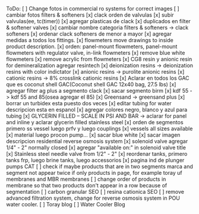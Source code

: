 ToDo:
[ ] Change fotos in commercial ro systems for correct images
[ ] cambiar fotos filters & softeners
[x] clack orden de valvulas
[x] subir valvulas(ee, tc(timer))
[x] agregar plasticas de clack
[x] duplicados en filter & softener valves
[x] cambiar nombre categoria filters & softeners -> clack softeners
[x] ordenar clack softeners de menor a mayor
[x] agregar medidas a todos los fittings.
[x] flowmeters move drawings to inside product description.
[x] orden: panel-mount flowmeters, panel-mount flowmeters with regulator valve, in-link flowmeters
[x] remove blue white flowmeters 
[x] remove acrylic from flowmeters
[x] CG8 resin y anionic resin for demineralization agregar resintech
[x] deionization resins -> deionization resins with color indictator
[x] anionic resins -> purolite anionic resins
[x] cationic resins -> 8% crosslink cationic resins
[x] Aclarar en todos los GAC que es coconut shell GAC(Coconut shell GAC 12x40 bag, 27.5 lbs)
[x] agregar filter ag plus a segmento clack
[x] sacar segmento birm
[x] kdf 55 -> kdf 55 and 85(osea agregar el 85)
[x] Greensand -> greensand plus
[x] borrar un turbidex esta puesto dos veces
[x] editar tubing for water descripcion esta en espanol
[x] agregar colores negro, blanco y azul para tubing
[x] GLYCERIN FILLED – SCALE IN PSI AND BAR -> aclarar for panel and inline y aclarar glycerin filled stainless steel
[x] orden de segmentos primero ss vessel luego prfv y luego couplings
[x] vessels all sizes available
[x] material luego procon pump...
[x] sacar blue white
[x] sacar imagen descripcion residential reverse osmosis system
[x] solenoid valve agregar 1/4" - 2" normally closed
[x] agregar "available on:" in solenoid valve title
[x] Stainless steel needle valve from 1/2" - 2" 
[x] reordenar tanks, primero tanks frp, luego brine tanks, luego accessorios
[x] pagina ind de plunger pumps CAT
[ ] check if maybe products that are in two segments marca and segment not appear twice if only products in page, for example toray uf membranes and MBR membranes
[ ] change order of products in membrane so that two products don't appear in a row because of segmentation
[ ] carbon granular SEO
[ ] resina cationica SEO
[ ] remove advanced filtration system, change for reverse osmosis system in POU water cooler.
[ ] Toray blog
[ ] Water Cooler Blog